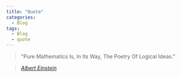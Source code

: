 ```yaml
---
title: "Quote"
categories:
  - Blog
tags:
  - Blog
  - quote
---
```


> "Pure Mathematics Is, In Its Way, The Poetry Of Logical Ideas."
  
> <cite><a href="https://www.doonschool.com/pure-mathematics-is-in-its-way-the-poetry-of-logical-ideas-albert-einstein/#:~:text=ideas%27%20Albert%20Einstein-,%27Pure%20Mathematics%20is%2C%20in%20its%20way%2C%20the%20poetry,of%20logical%20ideas%27%20Albert%20Einstein">Albert Einstein</a></cite>